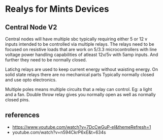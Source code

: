 # Realys for Mints Devices

## Central Node V2
Central nodes will have multiple sbc typically requiring either 5 or 12 v inputs intended to be controlled via multiple relays. The relays need to be focused on resistive loads that are work on 5/3.3 microcontrollers with line voltage power handling capabilities of atleast 12v/5v with 5amp inputs. And further they need to be normally closed.

Latichg relays are used to keep current energy without waisting energy.
On solid state relays there are no mechanical parts Typically normally closed and use opto electronics.

Multiple poles means multiple circuits that a relay can control. Eg: a light and a fan. 
Double throw relay gives you normally open as well as normally closed pins.

## references
- https://www.youtube.com/watch?v=7DcCwGuP-eI&themeRefresh=1
- youtube.com/watch?v=n594CkrP6xE&t=634s

